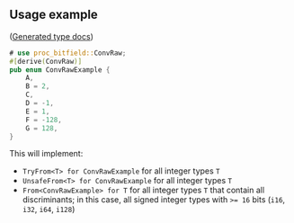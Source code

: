 ## Usage example
([Generated type docs](https://docs.rs/proc-bitfield/latest/proc_bitfield/example/struct.ConvRawExample.html))

```rust
# use proc_bitfield::ConvRaw;
#[derive(ConvRaw)]
pub enum ConvRawExample {
    A,
    B = 2,
    C,
    D = -1,
    E = 1,
    F = -128,
    G = 128,
}
```

This will implement:
- `TryFrom<T> for ConvRawExample` for all integer types `T`
- `UnsafeFrom<T> for ConvRawExample` for all integer types `T`
- `From<ConvRawExample> for T` for all integer types `T` that contain all discriminants; in this
  case, all signed integer types with `>= 16` bits (`i16`, `i32`, `i64`, `i128`)
